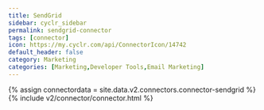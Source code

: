 ```yaml
---
title: SendGrid
sidebar: cyclr_sidebar
permalink: sendgrid-connector
tags: [connector]
icon: https://my.cyclr.com/api/ConnectorIcon/14742
default_header: false
category: Marketing
categories: [Marketing,Developer Tools,Email Marketing]
---
```

{% assign connectordata = site.data.v2.connectors.connector-sendgrid %}
{% include v2/connector/connector.html %}	